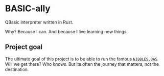 # BASIC-ally

QBasic interpreter written in Rust.

Why? Because I can. And because I live learning new things.

## Project goal

The ultimate goal of this project is to be able to run the famous [`NIBBLES.BAS`](https://en.wikipedia.org/wiki/Nibbles_(video_game)).
Will we get there? Who knows. But its often the journey that matters, not the destination.
